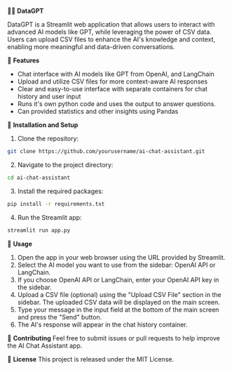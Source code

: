 🤖💬 **DataGPT**

DataGPT is a Streamlit web application that allows users to interact with advanced AI models like GPT, while leveraging the power of CSV data. Users can upload CSV files to
enhance the AI's knowledge and context, enabling more meaningful and data-driven conversations.

🌟 **Features**
- Chat interface with AI models like GPT from OpenAI, and LangChain
- Upload and utilize CSV files for more context-aware AI responses
- Clear and easy-to-use interface with separate containers for chat history and user input
- Runs it's own python code and uses the output to answer questions.
- Can provided statistics and other insights using Pandas


🚀 **Installation and Setup**
1. Clone the repository:
```bash
git clone https://github.com/yourusername/ai-chat-assistant.git
```
2. Navigate to the project directory:
```bash
cd ai-chat-assistant
```
3. Install the required packages:
```bash
pip install -r requirements.txt
```
4. Run the Streamlit app:
```bash
streamlit run app.py
```

🎯 **Usage**
1. Open the app in your web browser using the URL provided by Streamlit.
2. Select the AI model you want to use from the sidebar: OpenAI API or LangChain.
3. If you choose OpenAI API or LangChain, enter your OpenAI API key in the sidebar.
4. Upload a CSV file (optional) using the "Upload CSV File" section in the sidebar. The uploaded CSV data will be displayed on the main screen.
5. Type your message in the input field at the bottom of the main screen and press the "Send" button.
6. The AI's response will appear in the chat history container.

🤝 **Contributing**
Feel free to submit issues or pull requests to help improve the AI Chat Assistant app.

📄 **License**
This project is released under the MIT License.
